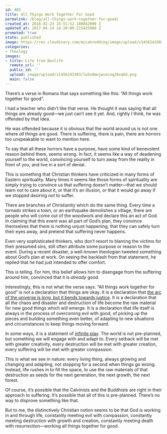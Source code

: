 ```yaml
---
id: 485
title: All Things Work Together For Good
permalink: /blog/all-things-work-together-for-good/
created_at: 2016-02-23 15:51:52.188042000 Z
updated_at: 2017-04-14 14:28:00.215425000 Z
promoted: true
state: published
image: https://res.cloudinary.com/micahredding/image/upload/v1456243303/lw5a9mwjwvocoq26xq6d.png
categories:
- Theology
images:
- title: Life from Nonlife
  remote_url: ''
  public_id: ''
  upload: image/upload/v1456243303/lw5a9mwjwvocoq26xq6d.png
  main: false
---
```

There’s a verse in Romans that says something like this: “All things work together for good”.

I had a teacher who didn’t like that verse. He thought it was saying that all things are already good—we just can’t see it yet. And, rightly I think, he was offended by that idea.

He was offended because it is obvious that the world around us is not one where *all things* are good. There is suffering, there is pain, there are horrors too unspeakable to want to mention here.

To say that all these horrors have a purpose, have some kind of benevolent reason behind them, seems wrong. In fact, it seems like a way of deadening yourself to the world, convincing yourself to turn away from the reality in front of you, and live in a sort of denial.

This is something that Christian thinkers have criticized in many forms of Eastern spirituality. Many times it seems like those forms of spirituality are simply trying to convince us that suffering doesn’t matter—that we should learn not to care about it, or that it’s an illusion, or that it would go away if we stopped desiring *not* to suffer.

There are branches of Christianity which do the same thing. Every time a tornado strikes a town, or an earthquake demolishes a village, there are people who will come out of the woodwork and declare this an act of God. In claiming that this event was all part of God’s plan, they convince themselves that there is nothing unjust happening, that they can safely turn their eyes away, and pretend that  suffering never happens.

Even very sophisticated thinkers, who don’t resort to blaming the victims for their presumed sins, still often attribute some purpose or reason to the event. During a recent disaster, a well-known theologian tweeted something about God’s plan at work. On seeing the backlash from that statement, he replied that he had just intended to offer comfort.

This is telling. For him, this belief allows him to disengage from the suffering around him, convinced that it is *already* good.

Interestingly, this is not what the verse says. “All things work together for good” is not a declaration that things are okay. It is a declaration that [the arc of the universe is long, but it bends towards justice](http://micahredding.com/blog/2013/04/21/better-apocalypse). It is a declaration that all the chaos and disaster and destruction of life become the raw material for new good things which will emerge. It is a declaration that life itself is always in the process of overcoming evil with good, of picking up the pieces and building something even better, of adapting to new situations and circumstances to keep things moving forward.

In some ways, it is a statement of [infinite play](http://micahredding.com/blog/2015/12/31/what-i-would-write). The world is not pre-planned, but something we will engage with and adapt to. Every setback will be met with greater creativity, every destruction will be met with greater creation, every suffering will be met with greater compassion.

This is what we see in nature: every living thing, always growing and changing and adapting, not stopping for a second when things go wrong. Instead, life rushes in to fill the space, to use the raw materials of that destruction as seeds for the next generation, the next growth, the next forest.

Of course, it’s possible that the Calvinists and the Buddhists are right in their approach to suffering. It’s possible that all of this is pre-planned. There’s no way to disprove something like that.

But to me, the distinctively Christian notion seems to be that God is working in and through life, constantly meeting evil with compassion, constantly meeting destruction with growth and creation, constantly meeting death with resurrection—working all things together for good.
